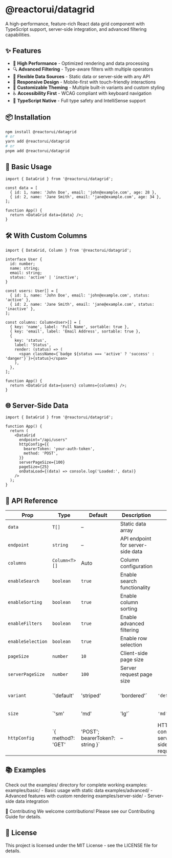 # @reactorui/datagrid

A high-performance, feature-rich React data grid component with TypeScript support, server-side integration, and advanced filtering capabilities.

## ✨ Features

- 🚀 **High Performance** - Optimized rendering and data processing
- 🔍 **Advanced Filtering** - Type-aware filters with multiple operators
- 🔄 **Flexible Data Sources** - Static data or server-side with any API
- 📱 **Responsive Design** - Mobile-first with touch-friendly interactions
- 🎨 **Customizable Theming** - Multiple built-in variants and custom styling
- ♿ **Accessibility First** - WCAG compliant with keyboard navigation
- 🔧 **TypeScript Native** - Full type safety and IntelliSense support

## 📦 Installation

```bash
npm install @reactorui/datagrid
# or
yarn add @reactorui/datagrid
# or
pnpm add @reactorui/datagrid
```

## 🚀 Basic Usage

```tsx
import { DataGrid } from '@reactorui/datagrid';

const data = [
  { id: 1, name: 'John Doe', email: 'john@example.com', age: 28 },
  { id: 2, name: 'Jane Smith', email: 'jane@example.com', age: 34 },
];

function App() {
  return <DataGrid data={data} />;
}
```

## 🛠 With Custom Columns

```tsx
import { DataGrid, Column } from '@reactorui/datagrid';

interface User {
  id: number;
  name: string;
  email: string;
  status: 'active' | 'inactive';
}

const users: User[] = [
  { id: 1, name: 'John Doe', email: 'john@example.com', status: 'active' },
  { id: 2, name: 'Jane Smith', email: 'jane@example.com', status: 'inactive' },
];

const columns: Column<User>[] = [
  { key: 'name', label: 'Full Name', sortable: true },
  { key: 'email', label: 'Email Address', sortable: true },
  {
    key: 'status',
    label: 'Status',
    render: (status) => (
      <span className={`badge ${status === 'active' ? 'success' : 'danger'}`}>{status}</span>
    ),
  },
];

function App() {
  return <DataGrid data={users} columns={columns} />;
}
```

## 🌐 Server-Side Data

```tsx
import { DataGrid } from '@reactorui/datagrid';

function App() {
  return (
    <DataGrid
      endpoint="/api/users"
      httpConfig={{
        bearerToken: 'your-auth-token',
        method: 'POST',
      }}
      serverPageSize={100}
      pageSize={25}
      onDataLoad={(data) => console.log('Loaded:', data)}
    />
  );
}
```

## 📖 API Reference

| Prop              | Type               | Default                          | Description                       |                                      |                      |
| ----------------- | ------------------ | -------------------------------- | --------------------------------- | ------------------------------------ | -------------------- |
| `data`            | `T[]`              | –                                | Static data array                 |                                      |                      |
| `endpoint`        | `string`           | –                                | API endpoint for server-side data |                                      |                      |
| `columns`         | `Column<T>[]`      | Auto                             | Column configuration              |                                      |                      |
| `enableSearch`    | `boolean`          | `true`                           | Enable search functionality       |                                      |                      |
| `enableSorting`   | `boolean`          | `true`                           | Enable column sorting             |                                      |                      |
| `enableFilters`   | `boolean`          | `true`                           | Enable advanced filtering         |                                      |                      |
| `enableSelection` | `boolean`          | `true`                           | Enable row selection              |                                      |                      |
| `pageSize`        | `number`           | `10`                             | Client-side page size             |                                      |                      |
| `serverPageSize`  | `number`           | `100`                            | Server request page size          |                                      |                      |
| `variant`         | \`'default'        | 'striped'                        | 'bordered'\`                      | `'default'`                          | Visual style variant |
| `size`            | \`'sm'             | 'md'                             | 'lg'\`                            | `'md'`                               | Size variant         |
| `httpConfig`      | \`{ method?: 'GET' | 'POST'; bearerToken?: string }\` | –                                 | HTTP config for server-side requests |                      |

## 📚 Examples

Check out the examples/ directory for complete working examples:
examples/basic/ - Basic usage with static data
examples/advanced/ - Advanced features with custom rendering
examples/server-side/ - Server-side data integration

🤝 Contributing
We welcome contributions! Please see our Contributing Guide for details.

## 📄 License

This project is licensed under the MIT License - see the LICENSE file for details.
